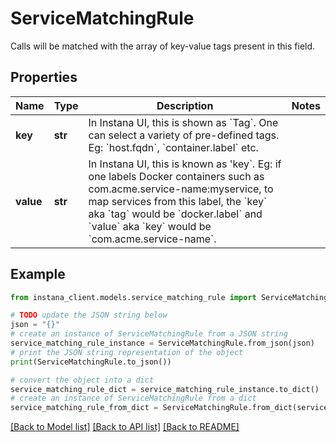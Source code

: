 # ServiceMatchingRule

Calls will be matched with the array of key-value tags present in this field.

## Properties

Name | Type | Description | Notes
------------ | ------------- | ------------- | -------------
**key** | **str** | In Instana UI, this is shown as &#x60;Tag&#x60;. One can select a variety of pre-defined tags. Eg: &#x60;host.fqdn&#x60;, &#x60;container.label&#x60; etc.  | 
**value** | **str** | In Instana UI, this is known as &#39;key&#x60;. Eg: if one labels Docker containers such as com.acme.service-name:myservice, to map services from this label, the &#x60;key&#x60; aka &#x60;tag&#x60; would be &#x60;docker.label&#x60; and &#x60;value&#x60; aka &#x60;key&#x60; would be &#x60;com.acme.service-name&#x60;.  | 

## Example

```python
from instana_client.models.service_matching_rule import ServiceMatchingRule

# TODO update the JSON string below
json = "{}"
# create an instance of ServiceMatchingRule from a JSON string
service_matching_rule_instance = ServiceMatchingRule.from_json(json)
# print the JSON string representation of the object
print(ServiceMatchingRule.to_json())

# convert the object into a dict
service_matching_rule_dict = service_matching_rule_instance.to_dict()
# create an instance of ServiceMatchingRule from a dict
service_matching_rule_from_dict = ServiceMatchingRule.from_dict(service_matching_rule_dict)
```
[[Back to Model list]](../README.md#documentation-for-models) [[Back to API list]](../README.md#documentation-for-api-endpoints) [[Back to README]](../README.md)


